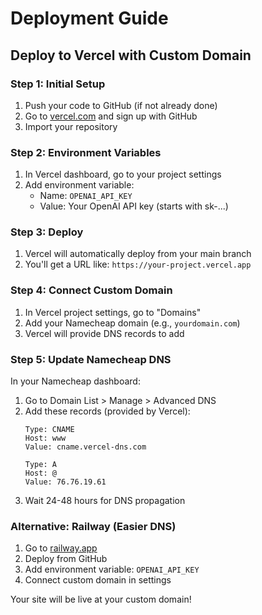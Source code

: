# Deployment Guide

## Deploy to Vercel with Custom Domain

### Step 1: Initial Setup
1. Push your code to GitHub (if not already done)
2. Go to [vercel.com](https://vercel.com) and sign up with GitHub
3. Import your repository

### Step 2: Environment Variables
1. In Vercel dashboard, go to your project settings
2. Add environment variable:
   - Name: `OPENAI_API_KEY`
   - Value: Your OpenAI API key (starts with sk-...)

### Step 3: Deploy
1. Vercel will automatically deploy from your main branch
2. You'll get a URL like: `https://your-project.vercel.app`

### Step 4: Connect Custom Domain
1. In Vercel project settings, go to "Domains"
2. Add your Namecheap domain (e.g., `yourdomain.com`)
3. Vercel will provide DNS records to add

### Step 5: Update Namecheap DNS
In your Namecheap dashboard:
1. Go to Domain List > Manage > Advanced DNS
2. Add these records (provided by Vercel):
   ```
   Type: CNAME
   Host: www
   Value: cname.vercel-dns.com
   
   Type: A
   Host: @
   Value: 76.76.19.61
   ```
3. Wait 24-48 hours for DNS propagation

### Alternative: Railway (Easier DNS)
1. Go to [railway.app](https://railway.app)
2. Deploy from GitHub
3. Add environment variable: `OPENAI_API_KEY`
4. Connect custom domain in settings

Your site will be live at your custom domain!